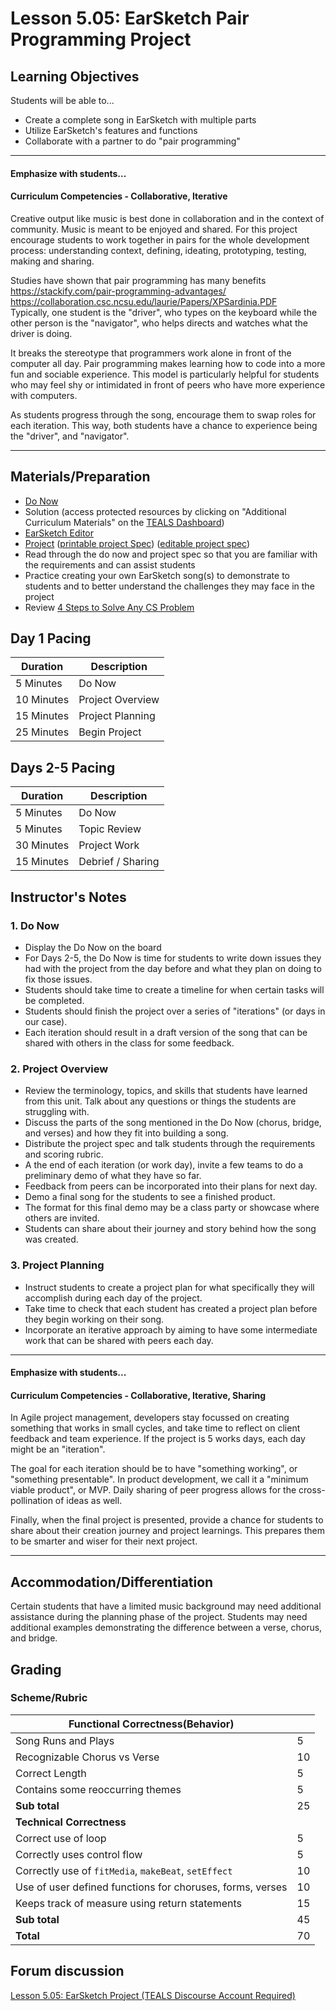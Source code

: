 # Lesson 5.05: EarSketch Pair Programming Project

## Learning Objectives

Students will be able to...

* Create a complete song in EarSketch with multiple parts
* Utilize EarSketch's features and functions
* Collaborate with a partner to do "pair programming"

---

#### Emphasize with students...

#### Curriculum Competencies - Collaborative, Iterative

Creative output like music is best done in collaboration and in the context of community.  Music is meant to be enjoyed and shared.  For this project encourage students to work together in pairs for the whole development process: understanding context, defining, ideating, prototyping, testing, making and sharing.  

Studies have shown that pair programming has many benefits  https://stackify.com/pair-programming-advantages/
  https://collaboration.csc.ncsu.edu/laurie/Papers/XPSardinia.PDF  
  Typically, one student is the "driver", who types on the keyboard while the other person is the "navigator", who helps directs and watches what the driver is doing.   

It breaks the stereotype that programmers work alone in front of the computer all day.  Pair programming makes learning how to code into a more fun and sociable experience.  This model is particularly helpful for students who may feel shy or intimidated in front of peers who have more experience with computers. 

As students progress through the song, encourage them to swap roles for each iteration.  This way, both students have a chance to experience being the "driver", and "navigator". 

---

## Materials/Preparation

* [Do Now]
* Solution (access protected resources by clicking on "Additional Curriculum Materials" on the [TEALS Dashboard])
* [EarSketch Editor]
* [Project] ([printable project Spec]) ([editable project spec])
* Read through the do now and project spec so that you are familiar with the requirements and can assist students
* Practice creating your own EarSketch song(s) to demonstrate to students and to better understand the challenges they may face in the project
* Review [4 Steps to Solve Any CS Problem]

## Day 1 Pacing

| **Duration**   | **Description** |
| ---------- | ----------- |
| 5 Minutes  | Do Now      |
| 10 Minutes | Project Overview      |
| 15 Minutes | Project Planning         |
| 25 Minutes | Begin Project     |

## Days 2-5 Pacing

| **Duration**   | **Description**             |
|---|---|
| 5 Minutes  | Do Now      |
| 5 Minutes | Topic Review      |
| 30 Minutes | Project Work      |
| 15 Minutes  | Debrief / Sharing    |

## Instructor's Notes

### 1. Do Now

* Display the Do Now on the board
* For Days 2-5, the Do Now is time for students to write down issues they had with the project 
from the day before and what they plan on doing to fix those issues.
* Students should take time to create a timeline for when certain tasks will be completed.
* Students should finish the project over a series of "iterations" (or days in our case).
* Each iteration should result in a draft version of the song that can be shared with 
others in the class for some feedback. 

### 2. Project Overview

* Review the terminology, topics, and skills that students have learned from this unit. Talk about any questions or things the students are struggling with.
* Discuss the parts of the song mentioned in the Do Now (chorus, bridge, and verses) and how they fit into building a song.
* Distribute the project spec and talk students through the requirements and scoring rubric.
* A the end of each iteration (or work day), invite a few teams to do a preliminary demo of 
  what they have so far.  
* Feedback from peers can be incorporated into their plans for next day. 
* Demo a final song for the students to see a finished product.
* The format for this final demo may be a class party or showcase where others are invited. 
* Students can share about their journey and story behind how the song was created. 

### 3. Project Planning

* Instruct students to create a project plan for what specifically they will accomplish during each day of the project.
* Take time to check that each student has created a project plan before they begin working on their song.
* Incorporate an iterative approach by aiming to have some intermediate work
that can be shared with peers each day.  

---

#### Emphasize with students...

#### Curriculum Competencies - Collaborative, Iterative, Sharing

In Agile project management, developers stay focussed on creating something that works in small cycles, and take time to reflect on client feedback and team experience.  If the project is 5 works days, each day might be an "iteration". 

The goal for each iteration should be to have "something working", or "something presentable". In product development, we call it a "minimum viable product", or MVP. Daily sharing of peer progress allows for the cross-pollination of ideas as well. 

Finally, when the final project is presented, provide a chance for students to share about their creation journey and project learnings.  This prepares them to be smarter and wiser for their next project. 

---


## Accommodation/Differentiation

Certain students that have a limited music background may need additional assistance during the planning phase of the project. Students may need additional examples demonstrating the difference between a verse, chorus, and bridge.

## Grading

### Scheme/Rubric

| **Functional Correctness(Behavior)**                                |     |
| --------------------------------------------------------------- |-----|
| Song Runs and Plays | 5   |
| Recognizable Chorus vs Verse | 10|
| Correct Length | 5   |
| Contains some reoccurring themes| 5  |
| **Sub total**                                                   | 25  |
| **Technical Correctness**                                    |     |
| Correct use of loop                                        | 5  |
| Correctly uses control flow         | 5  |
| Correctly use of `fitMedia`, `makeBeat`, `setEffect`                                  | 10  |
| Use of user defined functions for choruses, forms, verses      | 10  |
| Keeps track of measure using return statements | 15  |
| **Sub total**                                                   | 45  |
| **Total**                                                       | 70 |

## Forum discussion

[Lesson 5.05: EarSketch Project (TEALS Discourse Account Required)](https://forums.tealsk12.org/c/2nd-semester-unit-5-earsketch/lesson-5-05-earsketch-project)

[Do Now]: do_now.md
[Lab]: lab.md
[TEALS Dashboard]: http:/www.tealsk12.org/dashboard
[EarSketch Editor]: http://earsketch.gatech.edu/earsketch2/
[4 Steps to Solve Any CS Problem]:https://github.com/TEALS-IntroCS/2nd-semester-introduction-to-computer-science-principles/raw/master/units/4%20Steps%20to%20Solve%20Any%20CS%20Problem.pdf
[Project]: project.md
[printable project Spec]: https://github.com/TEALSK12/2nd-semester-introduction-to-computer-science/raw/master/units/5_unit/05_lesson/project.pdf
[editable project spec]: https://github.com/TEALSK12/2nd-semester-introduction-to-computer-science/raw/master/units/5_unit/05_lesson/project.docx

